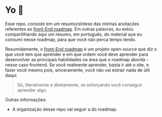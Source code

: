 # Yo 👋

Esse repo. consiste em um resumo/síntese das minhas anotações referentes ao [front-End roadmap](https://roadmap.sh/frontend).
Em outras palavras, eu estou compartilhando aqui um resumo, em português, do material que eu consumi nesse roadmap, para que você não perca tempo lendo.

Resumidamente, o [front-End roadmap](https://roadmap.sh/frontend) é um projeto open-source que diz o que você tem que aprender e em que ordem você deve aprender para desenvolver as principais habilidades na área que o roadmap aborda - nesse caso frontend. Se você realmente aprender, basta ir até o site, e fazer você mesmo pois, sinceramente, você não vai estrair nada de útil daqui

> Só, literalmente e diretamente, se esforçando você conseguir aprender algo.

Outras informações:
- A organização desse repo vai seguir a do roadmap.
